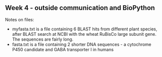 ## Week 4 - outside communication and BioPython

Notes on files:

- myfasta.txt is a file containing 6 BLAST hits from different plant species, after BLAST search at NCBI with the wheat RuBisCo large subunit gene. The sequences are fairly long.
- fasta.txt is a file containing 2 shorter DNA sequences - a cytochrome P450 candidate and GABA transporter I in humans

